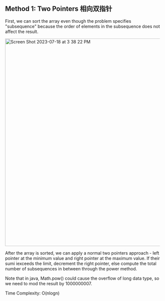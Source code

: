 ## Method 1: Two Pointers 相向双指针

First, we can sort the array even though the problem specifies "subsequence" because the order of elements in the subsequence does not 
affect the result. 

<img width="673" alt="Screen Shot 2023-07-18 at 3 38 22 PM" src="https://github.com/MaiJi97/Leetcode/assets/106039830/b7986233-c4a7-48a1-a3f6-ef2ced6dbe39">

After the array is sorted, we can apply a normal two pointers approach - left pointer at the minimum value and right pointer at the 
maximum value. If their sumi iexceeds the limit, decrement the right pointer, else compute the total number of subsequences in between
through the power method.

Note that in java, Math.pow() could cause the overflow of long data type, so we need to mod the result by 1000000007.

Time Complexity: O(nlogn)

